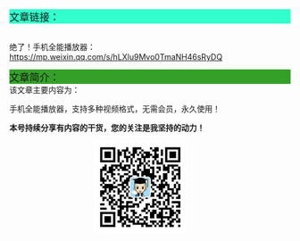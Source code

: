 <div style="background-color:#33ffcc;font-size:18px">文章链接：</div>

<br/>绝了！手机全能播放器：<a href="https://mp.weixin.qq.com/s/hLXlu9Mvo0TmaNH46sRyDQ" target="_blank" >https://mp.weixin.qq.com/s/hLXlu9Mvo0TmaNH46sRyDQ</a>



<div style="background-color:RGB(52,160,40);font-size:18px">文章简介：</div>
该文章主要内容为：

手机全能播放器，支持多种视频格式，无需会员，永久使用！

**本号持续分享有内容的干货，您的关注是我坚持的动力！**

<img src="./_assets/clip_image002.jpg" style="width:33%;margin-left:30%" />
